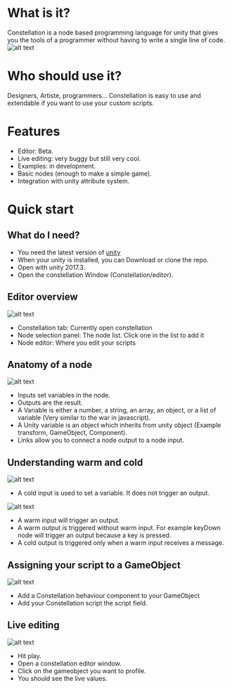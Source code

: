 
# What is it?
Constellation is a node based programming language for unity that gives you the tools of a programmer without having to write a single line of code. 
![alt text](https://static.wixstatic.com/media/cbe6c9_c583619449df44bbb2a89427973123a3~mv2.png/v1/fill/w_897,h_715,al_c,usm_0.66_1.00_0.01/cbe6c9_c583619449df44bbb2a89427973123a3~mv2.png)

# Who should use it?
Designers, Artiste, programmers... Constellation is easy to use and extendable if you want to use your custom scripts.

# Features
- Editor: Beta.
- Live editing: very buggy but still very cool.
- Examples: in development.
- Basic nodes (enough to make a simple game).
- Integration with unity attribute system.

# Quick start

## What do I need?
- You need the latest version of [unity](https://unity3d.com/get-unity/download)
- When your unity is installed, you can Download or clone the repo.
- Open with unity 2017.3.
- Open the constellation Window (Constellation/editor).

## Editor overview
![alt text](https://static.wixstatic.com/media/cbe6c9_88e6cc8d9fde4f9099d8d5f6402861c1~mv2.png/v1/fill/w_767,h_413,al_c,usm_0.66_1.00_0.01/cbe6c9_88e6cc8d9fde4f9099d8d5f6402861c1~mv2.png)
- Constellation tab:  Currently open constellation
- Node selection panel: The node list. Click one in the list to add it
- Node editor: Where you edit your scripts

## Anatomy of a node
![alt text](https://static.wixstatic.com/media/cbe6c9_908c53aaea714a2e8c80f5515578e157~mv2.png/v1/fill/w_600,h_233,al_c,usm_0.66_1.00_0.01/cbe6c9_908c53aaea714a2e8c80f5515578e157~mv2.png)
- Inputs set variables in the node.
- Outputs are the result.
- A Variable is either a number, a string, an array, an object, or a list of variable (Very similar to the war in javascript).
- A Unity variable is an object which inherits from unity object (Example transform, GameObject, Component).
- Links allow you to connect a node output to a node input.

## Understanding warm and cold
![alt text](https://static.wixstatic.com/media/cbe6c9_22ed6088948346fc83a4b6ef837b9fc3~mv2.png/v1/fill/w_600,h_104,al_c,usm_0.66_1.00_0.01/cbe6c9_22ed6088948346fc83a4b6ef837b9fc3~mv2.png)
- A cold input is used to set a variable. It does not trigger an output.​

![alt text](https://static.wixstatic.com/media/cbe6c9_dd76f7debe734607b2807df5a50a8cfa~mv2.png/v1/fill/w_701,h_125,al_c,lg_1/cbe6c9_dd76f7debe734607b2807df5a50a8cfa~mv2.png)
- A warm input will trigger an output.
- A warm output is triggered without warm input. For example keyDown node will trigger an output because a key is pressed.
- A cold output is triggered only when a warm input receives a message.

## Assigning your script to a GameObject
![alt text](https://static.wixstatic.com/media/cbe6c9_c26b21b554884010ba84d41388d00526~mv2.png/v1/fill/w_267,h_75,al_c/cbe6c9_c26b21b554884010ba84d41388d00526~mv2.png)
- Add a Constellation behaviour component to your GameObject
- Add your Constellation script the script field.

## Live editing
![alt text](https://static.wixstatic.com/media/cbe6c9_ca78219d477d44998dd55d91d0ae68c2~mv2.png/v1/fill/w_920,h_475,al_c,usm_0.66_1.00_0.01/cbe6c9_ca78219d477d44998dd55d91d0ae68c2~mv2.png)
- Hit play.
- Open a constellation editor window.
- Click on the gameobject you want to profile.
- You should see the live values.

